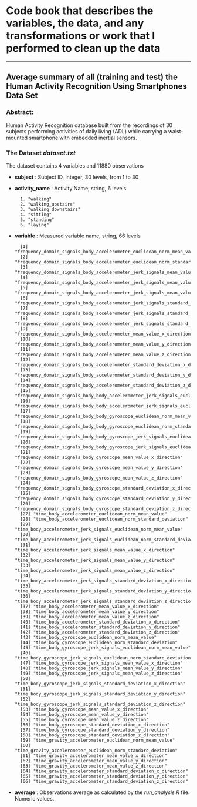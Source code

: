# Code book that describes the variables, the data, and any transformations or work that I performed to clean up the data

___

## Average summary of all (training and test) the Human Activity Recognition Using Smartphones Data Set

### Abstract: 

Human Activity Recognition database built from the recordings of 30 subjects performing activities of daily living (ADL) while carrying a waist-mounted smartphone with embedded inertial sensors.

### The Dataset *dataset.txt*

The dataset contains 4 variables and 11880 observations

+ **subject** : 
        Subject ID, integer, 30 levels, from 1 to 30

+ **activity_name** : 
        Activity Name, string, 6 levels

        1. "walking"
        2. "walking_upstairs"
        3. "walking_downstairs"
        4. "sitting"           
        5. "standing"
        6. "laying" 
+ **variable** : 
        Measured variable name, string, 66 levels

        [1] "frequency_domain_signals_body_accelerometer_euclidean_norm_mean_value"                          
        [2] "frequency_domain_signals_body_accelerometer_euclidean_norm_standard_deviation"                  
        [3] "frequency_domain_signals_body_accelerometer_jerk_signals_mean_value_x_direction"                
        [4] "frequency_domain_signals_body_accelerometer_jerk_signals_mean_value_y_direction"                
        [5] "frequency_domain_signals_body_accelerometer_jerk_signals_mean_value_z_direction"                
        [6] "frequency_domain_signals_body_accelerometer_jerk_signals_standard_deviation_x_direction"        
        [7] "frequency_domain_signals_body_accelerometer_jerk_signals_standard_deviation_y_direction"        
        [8] "frequency_domain_signals_body_accelerometer_jerk_signals_standard_deviation_z_direction"        
        [9] "frequency_domain_signals_body_accelerometer_mean_value_x_direction"                             
        [10] "frequency_domain_signals_body_accelerometer_mean_value_y_direction"                             
        [11] "frequency_domain_signals_body_accelerometer_mean_value_z_direction"                             
        [12] "frequency_domain_signals_body_accelerometer_standard_deviation_x_direction"                     
        [13] "frequency_domain_signals_body_accelerometer_standard_deviation_y_direction"                     
        [14] "frequency_domain_signals_body_accelerometer_standard_deviation_z_direction"                     
        [15] "frequency_domain_signals_body_body_accelerometer_jerk_signals_euclidean_norm_mean_value"        
        [16] "frequency_domain_signals_body_body_accelerometer_jerk_signals_euclidean_norm_standard_deviation"
        [17] "frequency_domain_signals_body_body_gyroscope_euclidean_norm_mean_value"                         
        [18] "frequency_domain_signals_body_body_gyroscope_euclidean_norm_standard_deviation"                 
        [19] "frequency_domain_signals_body_body_gyroscope_jerk_signals_euclidean_norm_mean_value"            
        [20] "frequency_domain_signals_body_body_gyroscope_jerk_signals_euclidean_norm_standard_deviation"    
        [21] "frequency_domain_signals_body_gyroscope_mean_value_x_direction"                                 
        [22] "frequency_domain_signals_body_gyroscope_mean_value_y_direction"                                 
        [23] "frequency_domain_signals_body_gyroscope_mean_value_z_direction"                                 
        [24] "frequency_domain_signals_body_gyroscope_standard_deviation_x_direction"                         
        [25] "frequency_domain_signals_body_gyroscope_standard_deviation_y_direction"                         
        [26] "frequency_domain_signals_body_gyroscope_standard_deviation_z_direction"                         
        [27] "time_body_accelerometer_euclidean_norm_mean_value"                                              
        [28] "time_body_accelerometer_euclidean_norm_standard_deviation"                                      
        [29] "time_body_accelerometer_jerk_signals_euclidean_norm_mean_value"                                 
        [30] "time_body_accelerometer_jerk_signals_euclidean_norm_standard_deviation"                         
        [31] "time_body_accelerometer_jerk_signals_mean_value_x_direction"                                    
        [32] "time_body_accelerometer_jerk_signals_mean_value_y_direction"                                    
        [33] "time_body_accelerometer_jerk_signals_mean_value_z_direction"                                    
        [34] "time_body_accelerometer_jerk_signals_standard_deviation_x_direction"                            
        [35] "time_body_accelerometer_jerk_signals_standard_deviation_y_direction"                            
        [36] "time_body_accelerometer_jerk_signals_standard_deviation_z_direction"                            
        [37] "time_body_accelerometer_mean_value_x_direction"                                                 
        [38] "time_body_accelerometer_mean_value_y_direction"                                                 
        [39] "time_body_accelerometer_mean_value_z_direction"                                                 
        [40] "time_body_accelerometer_standard_deviation_x_direction"                                         
        [41] "time_body_accelerometer_standard_deviation_y_direction"                                         
        [42] "time_body_accelerometer_standard_deviation_z_direction"                                         
        [43] "time_body_gyroscope_euclidean_norm_mean_value"                                                  
        [44] "time_body_gyroscope_euclidean_norm_standard_deviation"                                          
        [45] "time_body_gyroscope_jerk_signals_euclidean_norm_mean_value"                                     
        [46] "time_body_gyroscope_jerk_signals_euclidean_norm_standard_deviation"                             
        [47] "time_body_gyroscope_jerk_signals_mean_value_x_direction"                                        
        [48] "time_body_gyroscope_jerk_signals_mean_value_y_direction"                                        
        [49] "time_body_gyroscope_jerk_signals_mean_value_z_direction"                                        
        [50] "time_body_gyroscope_jerk_signals_standard_deviation_x_direction"                                
        [51] "time_body_gyroscope_jerk_signals_standard_deviation_y_direction"                                
        [52] "time_body_gyroscope_jerk_signals_standard_deviation_z_direction"                                
        [53] "time_body_gyroscope_mean_value_x_direction"                                                     
        [54] "time_body_gyroscope_mean_value_y_direction"                                                     
        [55] "time_body_gyroscope_mean_value_z_direction"                                                     
        [56] "time_body_gyroscope_standard_deviation_x_direction"                                             
        [57] "time_body_gyroscope_standard_deviation_y_direction"                                             
        [58] "time_body_gyroscope_standard_deviation_z_direction"                                             
        [59] "time_gravity_accelerometer_euclidean_norm_mean_value"                                           
        [60] "time_gravity_accelerometer_euclidean_norm_standard_deviation"                                   
        [61] "time_gravity_accelerometer_mean_value_x_direction"                                              
        [62] "time_gravity_accelerometer_mean_value_y_direction"                                              
        [63] "time_gravity_accelerometer_mean_value_z_direction"                                              
        [64] "time_gravity_accelerometer_standard_deviation_x_direction"                                      
        [65] "time_gravity_accelerometer_standard_deviation_y_direction"                                      
        [66] "time_gravity_accelerometer_standard_deviation_z_direction"
+ **average** : 
        Observations average as calculated by the *run_analysis.R* file. Numeric values.
